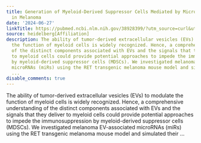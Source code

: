 ```yaml
---
title: Generation of Myeloid-Derived Suppressor Cells Mediated by MicroRNA-125a-5p
  in Melanoma
date: '2024-06-27'
linkTitle: https://pubmed.ncbi.nlm.nih.gov/38928399/?utm_source=curl&utm_medium=rss&utm_campaign=pubmed-2&utm_content=1FakS-2QOkCT8HsMOQP1bCRQ4YzyumYOmxmF0moLsQ3dFB1E9V&fc=20220326224207&ff=20240627182010&v=2.18.0.post9+e462414
source: heidelberg[Affiliation]
description: The ability of tumor-derived extracellular vesicles (EVs) to modulate
  the function of myeloid cells is widely recognized. Hence, a comprehensive understanding
  of the distinct components associated with EVs and the signals that they deliver
  to myeloid cells could provide potential approaches to impede the immunosuppression
  by myeloid-derived suppressor cells (MDSCs). We investigated melanoma EV-associated
  microRNAs (miRs) using the RET transgenic melanoma mouse model and simulated their
  ...
disable_comments: true
---
```

The ability of tumor-derived extracellular vesicles (EVs) to modulate the function of myeloid cells is widely recognized. Hence, a comprehensive understanding of the distinct components associated with EVs and the signals that they deliver to myeloid cells could provide potential approaches to impede the immunosuppression by myeloid-derived suppressor cells (MDSCs). We investigated melanoma EV-associated microRNAs (miRs) using the RET transgenic melanoma mouse model and simulated their ...